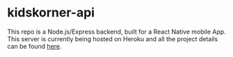 # kidskorner-api

This repo is a Node.js/Express backend, built for a React Native mobile App.  This server is currently 
being hosted on Heroku and all the project details can be found [here](https://github.com/sboozy/kidskorner-client).
